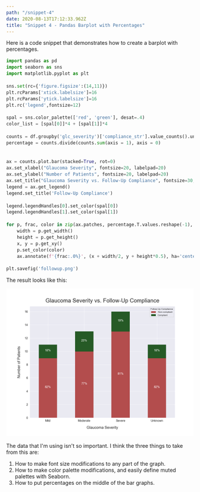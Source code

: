 ```yaml
---
path: "/snippet-4"
date: 2020-08-13T17:12:33.962Z
title: "Snippet 4 - Pandas Barplot with Percentages"
---
```


Here is a code snippet that demonstrates how to create a barplot with percentages.

```python
import pandas as pd
import seaborn as sns
import matplotlib.pyplot as plt

sns.set(rc={'figure.figsize':(14,11)})
plt.rcParams['xtick.labelsize']=16
plt.rcParams['ytick.labelsize']=16
plt.rc('legend',fontsize=12)

spal = sns.color_palette(['red', 'green'], desat=.4)
color_list = [spal[0]]*4 + [spal[1]]*4 

counts = df.groupby('glc_severity')['compliance_str'].value_counts().unstack()
percentage = counts.divide(counts.sum(axis = 1), axis = 0)


ax = counts.plot.bar(stacked=True, rot=0)
ax.set_xlabel("Glaucoma Severity", fontsize=20, labelpad=20)
ax.set_ylabel("Number of Patients", fontsize=20, labelpad=20)
ax.set_title("Glaucoma Severity vs. Follow-Up Compliance", fontsize=30, pad=20)
legend = ax.get_legend()
legend.set_title('Follow-Up Compliance')

legend.legendHandles[0].set_color(spal[0])
legend.legendHandles[1].set_color(spal[1])

for p, frac, color in zip(ax.patches, percentage.T.values.reshape(-1), color_list):
    width = p.get_width()
    height = p.get_height()
    x, y = p.get_xy() 
    p.set_color(color)
    ax.annotate(f'{frac:.0%}', (x + width/2, y + height*0.5), ha='center', fontsize=16, color='white')

plt.savefig('followup.png')
```

The result looks like this:

![Barplot](followup.png)

The data that I'm using isn't so important. I think the three things to take from this are:

1. How to make font size modifications to any part of the graph.
2. How to make color palette modifications, and easily define muted palettes with Seaborn.
3. How to put percentages on the middle of the bar graphs.